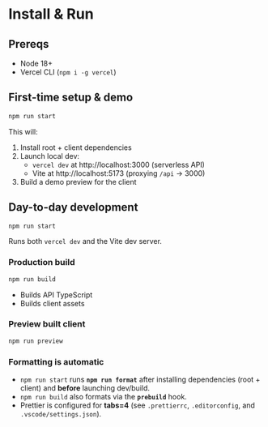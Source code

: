 # Install & Run

## Prereqs

- Node 18+
- Vercel CLI (`npm i -g vercel`)

## First-time setup & demo

```bash
npm run start
```

This will:

1. Install root + client dependencies
2. Launch local dev:
    - `vercel dev` at http://localhost:3000 (serverless API)
    - Vite at http://localhost:5173 (proxying `/api` → 3000)
3. Build a demo preview for the client

## Day-to-day development

```bash
npm run start
```

Runs both `vercel dev` and the Vite dev server.

### Production build

```bash
npm run build
```

- Builds API TypeScript
- Builds client assets

### Preview built client

```bash
npm run preview
```

### Formatting is automatic

- `npm run start` runs **`npm run format`** after installing dependencies (root + client) and **before** launching dev/build.
- `npm run build` also formats via the **`prebuild`** hook.
- Prettier is configured for **tabs=4** (see `.prettierrc`, `.editorconfig`, and `.vscode/settings.json`).
